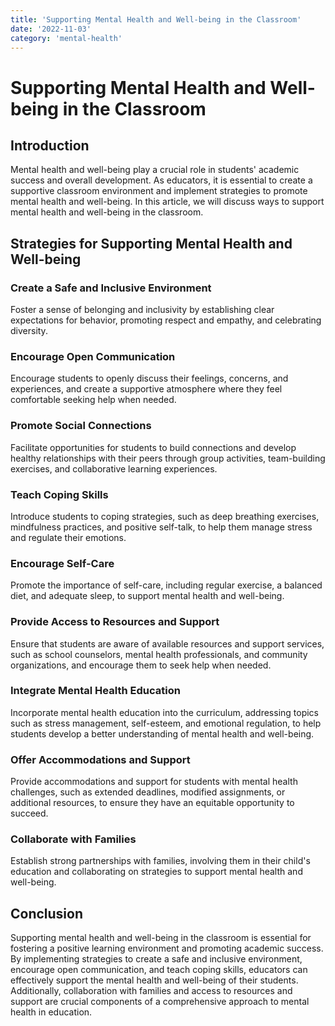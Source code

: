 ```yaml
---
title: 'Supporting Mental Health and Well-being in the Classroom'
date: '2022-11-03'
category: 'mental-health'
---
```


# Supporting Mental Health and Well-being in the Classroom

## Introduction

Mental health and well-being play a crucial role in students' academic success and overall development. As educators, it is essential to create a supportive classroom environment and implement strategies to promote mental health and well-being. In this article, we will discuss ways to support mental health and well-being in the classroom.

## Strategies for Supporting Mental Health and Well-being

### Create a Safe and Inclusive Environment

Foster a sense of belonging and inclusivity by establishing clear expectations for behavior, promoting respect and empathy, and celebrating diversity.

### Encourage Open Communication

Encourage students to openly discuss their feelings, concerns, and experiences, and create a supportive atmosphere where they feel comfortable seeking help when needed.

### Promote Social Connections

Facilitate opportunities for students to build connections and develop healthy relationships with their peers through group activities, team-building exercises, and collaborative learning experiences.

### Teach Coping Skills

Introduce students to coping strategies, such as deep breathing exercises, mindfulness practices, and positive self-talk, to help them manage stress and regulate their emotions.

### Encourage Self-Care

Promote the importance of self-care, including regular exercise, a balanced diet, and adequate sleep, to support mental health and well-being.

### Provide Access to Resources and Support

Ensure that students are aware of available resources and support services, such as school counselors, mental health professionals, and community organizations, and encourage them to seek help when needed.

### Integrate Mental Health Education

Incorporate mental health education into the curriculum, addressing topics such as stress management, self-esteem, and emotional regulation, to help students develop a better understanding of mental health and well-being.

### Offer Accommodations and Support

Provide accommodations and support for students with mental health challenges, such as extended deadlines, modified assignments, or additional resources, to ensure they have an equitable opportunity to succeed.

### Collaborate with Families

Establish strong partnerships with families, involving them in their child's education and collaborating on strategies to support mental health and well-being.

## Conclusion

Supporting mental health and well-being in the classroom is essential for fostering a positive learning environment and promoting academic success. By implementing strategies to create a safe and inclusive environment, encourage open communication, and teach coping skills, educators can effectively support the mental health and well-being of their students. Additionally, collaboration with families and access to resources and support are crucial components of a comprehensive approach to mental health in education.

